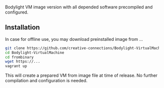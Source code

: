 Bodylight VM image version with all depended software precompiled and configured.

## Installation

In case for offline use, you may download preinstalled image from ... 
```bash
git clone https://github.com/creative-connections/Bodylight-VirtualMachine.git
cd Bodylight-VirtualMachine
cd frombinary
wget https://...
vagrant up
```

This will create a prepared VM from image file at time of release. No further compilation and configuration
is needed. 
